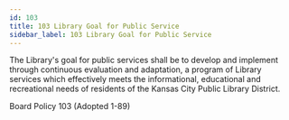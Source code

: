 ```yaml
---
id: 103
title: 103 Library Goal for Public Service
sidebar_label: 103 Library Goal for Public Service
---
```


The Library's goal for public services shall be to develop and implement through continuous evaluation and adaptation, a program of Library services which effectively meets the informational, educational and recreational needs of residents of the Kansas City Public Library District.

Board Policy 103 (Adopted 1-89)
